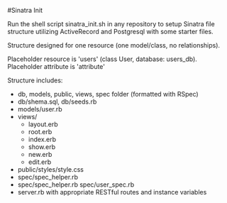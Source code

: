 #Sinatra Init

Run the shell script sinatra_init.sh in any repository to setup Sinatra file structure utilizing ActiveRecord and Postgresql with some starter files.

Structure designed for one resource (one model/class, no relationships).

Placeholder resource is 'users' (class User, database: users_db). Placeholder attribute is 'attribute'

Structure includes:

* db, models, public, views, spec folder (formatted with RSpec)
* db/shema.sql, db/seeds.rb
* models/user.rb
* views/
  * layout.erb
  * root.erb
  * index.erb
  * show.erb
  * new.erb
  * edit.erb
* public/styles/style.css
* spec/spec_helper.rb
* spec/spec_helper.rb spec/user_spec.rb
* server.rb with appropriate RESTful routes and instance variables
